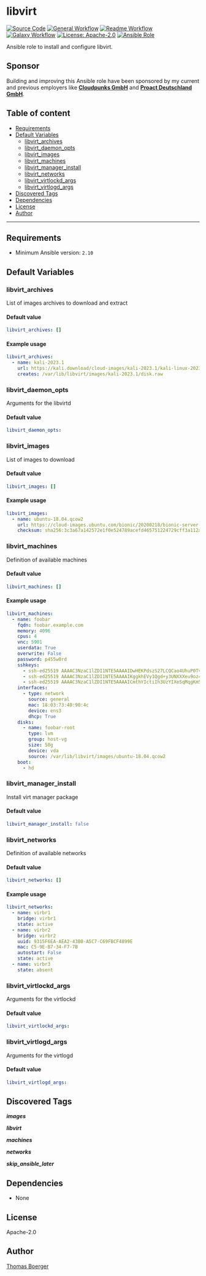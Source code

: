 # libvirt

[![Source Code](https://img.shields.io/badge/github-source%20code-blue?logo=github&amp;logoColor=white)](https://github.com/rolehippie/libvirt)
[![General Workflow](https://github.com/rolehippie/libvirt/actions/workflows/general.yml/badge.svg)](https://github.com/rolehippie/libvirt/actions/workflows/general.yml)
[![Readme Workflow](https://github.com/rolehippie/libvirt/actions/workflows/docs.yml/badge.svg)](https://github.com/rolehippie/libvirt/actions/workflows/docs.yml)
[![Galaxy Workflow](https://github.com/rolehippie/libvirt/actions/workflows/galaxy.yml/badge.svg)](https://github.com/rolehippie/libvirt/actions/workflows/galaxy.yml)
[![License: Apache-2.0](https://img.shields.io/github/license/rolehippie/libvirt)](https://github.com/rolehippie/libvirt/blob/master/LICENSE)
[![Ansible Role](https://img.shields.io/badge/role-rolehippie.libvirt-blue)](https://galaxy.ansible.com/rolehippie/libvirt)

Ansible role to install and configure libvirt.

## Sponsor

Building and improving this Ansible role have been sponsored by my current and previous employers like **[Cloudpunks GmbH](https://cloudpunks.de)** and **[Proact Deutschland GmbH](https://www.proact.eu)**.

## Table of content

- [Requirements](#requirements)
- [Default Variables](#default-variables)
  - [libvirt_archives](#libvirt_archives)
  - [libvirt_daemon_opts](#libvirt_daemon_opts)
  - [libvirt_images](#libvirt_images)
  - [libvirt_machines](#libvirt_machines)
  - [libvirt_manager_install](#libvirt_manager_install)
  - [libvirt_networks](#libvirt_networks)
  - [libvirt_virtlockd_args](#libvirt_virtlockd_args)
  - [libvirt_virtlogd_args](#libvirt_virtlogd_args)
- [Discovered Tags](#discovered-tags)
- [Dependencies](#dependencies)
- [License](#license)
- [Author](#author)

---

## Requirements

- Minimum Ansible version: `2.10`


## Default Variables

### libvirt_archives

List of images archives to download and extract

#### Default value

```YAML
libvirt_archives: []
```

#### Example usage

```YAML
libvirt_archives:
  - name: kali-2023.1
    url: https://kali.download/cloud-images/kali-2023.1/kali-linux-2023.1-cloud-genericcloud-amd64.tar.xz
    creates: /var/lib/libvirt/images/kali-2023.1/disk.raw
```

### libvirt_daemon_opts

Arguments for the libvirtd

#### Default value

```YAML
libvirt_daemon_opts:
```

### libvirt_images

List of images to download

#### Default value

```YAML
libvirt_images: []
```

#### Example usage

```YAML
libvirt_images:
  - name: ubuntu-18.04.qcow2
    url: https://cloud-images.ubuntu.com/bionic/20200218/bionic-server-cloudimg-amd64.img
    checksum: sha256:3c3a67a142572e1f0e524789acefd465751224729cff3a112a7f141ee512e756
```

### libvirt_machines

Definition of available machines

#### Default value

```YAML
libvirt_machines: []
```

#### Example usage

```YAML
libvirt_machines:
  - name: foobar
    fqdn: foobar.example.com
    memory: 4096
    cpus: 4
    vnc: 5901
    userdata: True
    overwrite: False
    password: p455w0rd
    sshkeys:
      - ssh-ed25519 AAAAC3NzaC1lZDI1NTE5AAAAIDwHEKPdszS27LCQCao4UhuP0TvFlccP6nRWKm00fquA user1@example
      - ssh-ed25519 AAAAC3NzaC1lZDI1NTE5AAAAIKggkhEVy1Qgd+y3UNXXXeu9oz4LVsKc2njpSkjpzPdv user2@example
      - ssh-ed25519 AAAAC3NzaC1lZDI1NTE5AAAAICmthYIctiIh3UzYIXeSqMqgKm5n1yIX9/0rpeXSlMet user3@example
    interfaces:
      - type: network
        source: general
        mac: 18:03:73:40:90:4c
        device: ens3
        dhcp: True
    disks:
      - name: foobar-root
        type: lvm
        group: host-vg
        size: 50g
        device: vda
        source: /var/lib/libvirt/images/ubuntu-18.04.qcow2
    boot:
      - hd
```

### libvirt_manager_install

Install virt manager package

#### Default value

```YAML
libvirt_manager_install: false
```

### libvirt_networks

Definition of available networks

#### Default value

```YAML
libvirt_networks: []
```

#### Example usage

```YAML
libvirt_networks:
  - name: virbr1
    bridge: virbr1
    state: active
  - name: virbr2
    bridge: virbr2
    uuid: 9315F6EA-AEA2-43B0-A5C7-C69FBCF4899E
    mac: C5-9E-B7-34-F7-7B
    autostart: False
    state: active
  - name: virbr3
    state: absent
```

### libvirt_virtlockd_args

Arguments for the virtlockd

#### Default value

```YAML
libvirt_virtlockd_args:
```

### libvirt_virtlogd_args

Arguments for the virtlogd

#### Default value

```YAML
libvirt_virtlogd_args:
```

## Discovered Tags

**_images_**

**_libvirt_**

**_machines_**

**_networks_**

**_skip_ansible_later_**


## Dependencies

- None

## License

Apache-2.0

## Author

[Thomas Boerger](https://github.com/tboerger)
